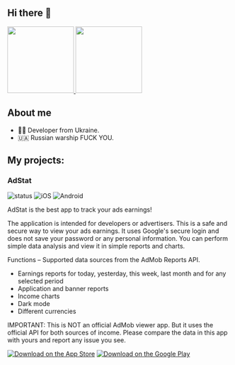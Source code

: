 ## Hi there 👋

<a href="https://github.com/pavel-zlotarenchuk" style="width: 100%">
  <img src="https://github-readme-stats.vercel.app/api?username=pavel-zlotarenchuk&show_icons=true&theme=github_dark" alt="" height="150px"/>
  <img src="https://github-readme-stats.vercel.app/api/top-langs/?username=pavel-zlotarenchuk&layout=compact&theme=github_dark" alt="" height="150px"/>
</a>

## About me
- 👨‍💻 Developer from Ukraine.
- 🇺🇦 Russian warship FUCK YOU.

## My projects:

### AdStat

![status](https://img.shields.io/badge/status-stable-green.svg)
![iOS](https://img.shields.io/badge/iOS-12.0%2B-green.svg)
![Android](https://img.shields.io/badge/Android-6.0%2B-green.svg)

AdStat is the best app to track your ads earnings!

The application is intended for developers or advertisers. This is a safe and secure way to view your ads earnings. It
uses Google's secure login and does not save your password or any personal information. You can perform simple data
analysis and view it in simple reports and charts.

Functions – Supported data sources from the AdMob Reports API.

- Earnings reports for today, yesterday, this week, last month and for any selected period
- Application and banner reports
- Income charts
- Dark mode
- Different currencies

IMPORTANT: This is NOT an official AdMob viewer app. But it uses the official API for both sources of income. Please
compare the data in this app with yours and report any issue you see.

[![Download on the App Store](screenshots/appstorebadge.svg)](https://apps.apple.com/us/app/id1618596902)
[![Download on the Google Play](screenshots/googleplaybadge.svg)](https://play.google.com/store/apps/details?id=com.mdgroup.adstat)

